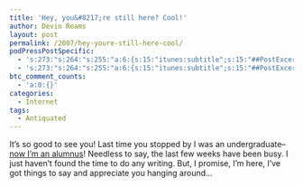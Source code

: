 ```yaml
---
title: 'Hey, you&#8217;re still here? Cool!'
author: Devin Reams
layout: post
permalink: /2007/hey-youre-still-here-cool/
podPressPostSpecific:
  - 's:273:"s:264:"s:255:"a:6:{s:15:"itunes:subtitle";s:15:"##PostExcerpt##";s:14:"itunes:summary";s:15:"##PostExcerpt##";s:15:"itunes:keywords";s:17:"##WordPressCats##";s:13:"itunes:author";s:10:"##Global##";s:15:"itunes:explicit";s:7:"Default";s:12:"itunes:block";s:7:"Default";}";";";'
  - 's:273:"s:264:"s:255:"a:6:{s:15:"itunes:subtitle";s:15:"##PostExcerpt##";s:14:"itunes:summary";s:15:"##PostExcerpt##";s:15:"itunes:keywords";s:17:"##WordPressCats##";s:13:"itunes:author";s:10:"##Global##";s:15:"itunes:explicit";s:7:"Default";s:12:"itunes:block";s:7:"Default";}";";";'
btc_comment_counts:
  - 'a:0:{}'
categories:
  - Internet
tags:
  - Antiquated
---
```

It&#8217;s so good to see you! Last time you stopped by I was an undergraduate&#8211;[now I&#8217;m an alumnus][1]! Needless to say, the last few weeks have been busy. I just haven&#8217;t found the time to do any writing. But, I promise, I&#8217;m here, I&#8217;ve got things to say and appreciate you hanging around&#8230;

 [1]: http://www.flickr.com/photos/devdev/493628900/
